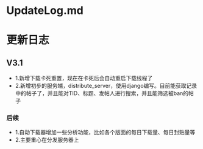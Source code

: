 # UpdateLog.md
# 更新日志

## V3.1

* 1.新增下载卡死重置，现在在卡死后会自动重启下载线程了  
* 2.新增初步的服务端，distribute_server，使用django编写。目前能获取记录中的帖子了，并且能对TID、标题、发帖人进行搜索，并且能筛选被ban的帖子
  
### 后续

* 1.自动下载器增加一些分析功能，比如各个版面的每日下载量、每日封贴量等
* 2.主要重心在分发服务器上
